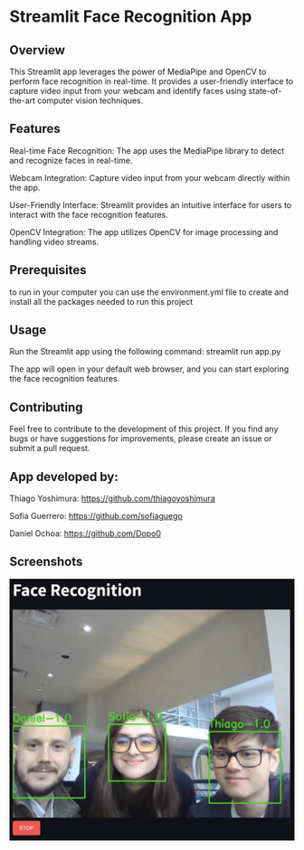 # Streamlit Face Recognition App
## Overview
This Streamlit app leverages the power of MediaPipe and OpenCV to perform face recognition in real-time. It provides a user-friendly interface to capture video input from your webcam and identify faces using state-of-the-art computer vision techniques.

## Features
Real-time Face Recognition: The app uses the MediaPipe library to detect and recognize faces in real-time.

Webcam Integration: Capture video input from your webcam directly within the app.

User-Friendly Interface: Streamlit provides an intuitive interface for users to interact with the face recognition features.

OpenCV Integration: The app utilizes OpenCV for image processing and handling video streams.

## Prerequisites
to run in your computer you can use the environment.yml file to create and install all the packages needed to run this project

## Usage
Run the Streamlit app using the following command:
  streamlit run app.py
  
The app will open in your default web browser, and you can start exploring the face recognition features.

## Contributing
Feel free to contribute to the development of this project. If you find any bugs or have suggestions for improvements, please create an issue or submit a pull request.


## App developed by:
Thiago Yoshimura: https://github.com/thiagoyoshimura

Sofia Guerrero: https://github.com/sofiaguego

Daniel Ochoa:  https://github.com/Dopo0

## Screenshots

<img src="https://github.com/Dopo0/Face_recognition/blob/main/streamlit/icons/example.png" width=600px>
